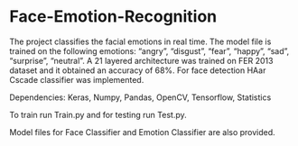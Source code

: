 # Face-Emotion-Recognition

The project classifies the facial emotions in real time. The model file is trained on the following emotions:  “angry”, “disgust”, “fear”,
“happy”, “sad”, “surprise”, “neutral”. A 21 layered architecture was trained on FER 2013 dataset and it obtained an accuracy of 68%. For face detection HAar Cscade classifier was implemented.

Dependencies:
Keras, Numpy, Pandas, OpenCV, Tensorflow, Statistics 

To train run Train.py and for testing run Test.py. 

Model files for Face Classifier and Emotion Classifier are also provided.
